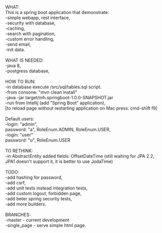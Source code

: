 <br />WHAT:
<br />This is a spring boot application that demonstrate:
<br />-simple webapp, rest interface,
<br />-security with database,
<br />-caching,
<br />-search with pagination,
<br />-custom error handling,
<br />-send email,
<br />-init data.
<br />
<br />WHAT IS NEEDED:
<br />-java 8,
<br />-postgress database,
<br />
<br />HOW TO RUN:
<br />-in database execute /src/sql/tables.sql script.
<br />-from consone: "mvn clean install"
<br />-java -jar target/mh.springboot-1.0.0-SNAPSHOT.jar
<br />-run from Intellij (add "Spring Boot" application),
<br />[to reload page without restarting application on Mac press: cmd-shift f9]
<br />
<br />Default users:
<br />-login: "admin",
<br />password: "a", RoleEnum.ADMIN, RoleEnum.USER,
<br />-login: "user"
<br />password: "u", RoleEnum.USER
<br />
<br />TO RETHINK:
<br />-in AbstractEntity added fields: OffsetDateTime (still waiting for JPA 2.2, JPA1 doesn't support it, it is better to use JodaTime)
<br />
<br />TODO:
<br />-add hashing for password,
<br />-add csrf,
<br />-add unit tests instead integration tests,
<br />-add custom logout, forbidden page,
<br />-add beter spring security tests,
<br />-add more builders.
<br />
<br />BRANCHES:
<br />-master - current development
<br />-single_page - serve simple html page.
